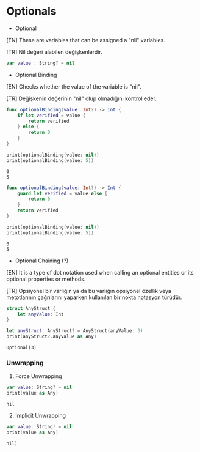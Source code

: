 # Optionals

- Optional

[EN] These are variables that can be assigned a "nil" variables.

[TR] Nil değeri alabilen değişkenlerdir.

```swift
var value : String? = nil
```

- Optional Binding

[EN] Checks whether the value of the variable is "nil".

[TR] Değişkenin değerinin "nil" olup olmadığını kontrol eder.

```swift
func optionalBinding(value: Int?) -> Int {
    if let verified = value {
        return verified
    } else {
        return 0
    }
}

print(optionalBinding(value: nil))
print(optionalBinding(value: 5))
```
```
0
5
```

```swift
func optionalBinding(value: Int?) -> Int {
    guard let verified = value else {
        return 0
    }
    return verified
}

print(optionalBinding(value: nil))
print(optionalBinding(value: 5))
```
```
0
5
```

- Optional Chaining (?)

[EN] It is a type of dot notation used when calling an optional entities or its optional properties or methods.

[TR] Opsiyonel bir varlığın ya da bu varlığın opsiyonel özellik veya metotlarının çağrılarını yaparken kullanılan bir nokta notasyon türüdür.

```swift
struct AnyStruct {
    let anyValue: Int
}

let anyStruct: AnyStruct? = AnyStruct(anyValue: 3)
print(anyStruct?.anyValue as Any)
```
```
Optional(3)
```

### Unwrapping

1. Force Unwrapping
```swift
var value: String? = nil
print(value as Any)
```
```
nil
```

2. Implicit Unwrapping
```swift
var value: String! = nil
print(value as Any)
```
```
nil)
```


